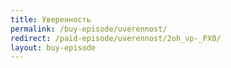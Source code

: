 ```yaml
---
title: Уверенность
permalink: /buy-episode/uverennost/
redirect: /paid-episode/uverennost/2oh_vp-_PX0/
layout: buy-episode
---
```

